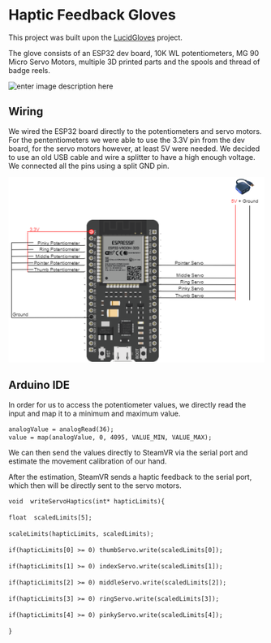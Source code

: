 # Haptic Feedback Gloves

This project was built upon the [LucidGloves](https://github.com/LucidVR/lucidgloves) project.

The glove consists of an ESP32 dev board, 10K WL potentiometers, MG 90 Micro Servo Motors, multiple 3D printed parts and the spools and thread of badge reels.

![enter image description here](https://camo.githubusercontent.com/5fdc308881d8162ef857c3a5de539e3d302f1c2ff6c40ee94bce6969845236e1/68747470733a2f2f63646e2e646973636f72646170702e636f6d2f6174746163686d656e74732f3738353133353634363038323939303132302f3837353837383032363036323230343932382f756e6b6e6f776e2e706e67)



## Wiring

We wired the ESP32 board directly to the potentiometers and servo motors. For the pententiometers we were able to use the 3.3V pin from the dev board, for the servo motors however, at least 5V were needed. We decided to use an old USB cable and wire a splitter to have a high enough voltage. We connected all the pins using a split GND pin.

![wiring diagram](https://github.com/DeniseBischof/haptic_feedback_gloves/blob/main/Screenshots/wiring%20diagram.png?raw=true)

## Arduino IDE

In order for us to access the potentiometer values, we directly read the input and map it to a minimum and maximum value. 

    analogValue = analogRead(36);
    value = map(analogValue, 0, 4095, VALUE_MIN, VALUE_MAX);
   
We can then send the values directly to SteamVR via the serial port and estimate the movement calibration of our hand.

After the estimation, SteamVR sends a haptic feedback to the serial port, which then will be directly sent to the servo motors.

    void  writeServoHaptics(int* hapticLimits){
    
    float  scaledLimits[5];
    
    scaleLimits(hapticLimits, scaledLimits);
    
    if(hapticLimits[0] >= 0) thumbServo.write(scaledLimits[0]);
    
    if(hapticLimits[1] >= 0) indexServo.write(scaledLimits[1]);
    
    if(hapticLimits[2] >= 0) middleServo.write(scaledLimits[2]);
    
    if(hapticLimits[3] >= 0) ringServo.write(scaledLimits[3]);
    
    if(hapticLimits[4] >= 0) pinkyServo.write(scaledLimits[4]);
    
    }
    
    


